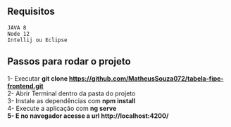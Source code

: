 <h2><b>Requisitos</b></h2>
    
    JAVA 8
    Node 12
    Intellij ou Eclipse

<h2><b>Passos para rodar o projeto</b></h2>

1- Executar <b>git clone https://github.com/MatheusSouza072/tabela-fipe-frontend.git</b><br>
2- Abrir Terminal dentro da pasta do projeto <br>
3- Instale as dependências com <strong>npm install</strong> <br>
4- Execute a aplicação com <strong>ng serve</b> <br>
5- E no navegador acesse a url http://localhost:4200/
      
  
  
